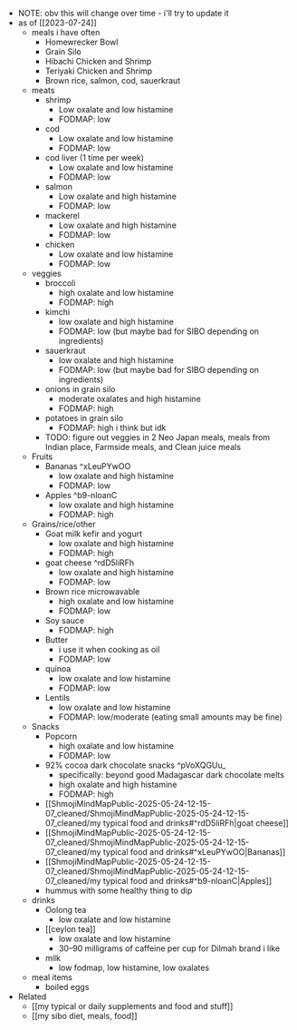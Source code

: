  * NOTE: obv this will change over time - i'll try to update it
  * as of [[2023-07-24]]
    * meals i have often
      * Homewrecker Bowl
      * Grain Silo
      * Hibachi Chicken and Shrimp
      * Teriyaki Chicken and Shrimp
      * Brown rice, salmon, cod, sauerkraut
    * meats
      * shrimp
        * Low oxalate and low histamine
        * FODMAP: low
      * cod
        * Low oxalate and low histamine
        * FODMAP: low
      * cod liver (1 time per week)
        * Low oxalate and low histamine
        * FODMAP: low
      * salmon
        * Low oxalate and high histamine
        * FODMAP: low
      * mackerel
        * Low oxalate and high histamine
        * FODMAP: low
      * chicken
        * Low oxalate and low histamine
        * FODMAP: low
    * veggies
      * broccoli
        * high oxalate and low histamine
        * FODMAP: high
      * kimchi
        * low oxalate and high histamine
        * FODMAP: low (but maybe bad for SIBO depending on ingredients)
      * sauerkraut
        * low oxalate and high histamine
        * FODMAP: low (but maybe bad for SIBO depending on ingredients)
      * onions in grain silo
        * moderate oxalates and high histamine
        * FODMAP: high
      * potatoes in grain silo
        * FODMAP: high i think but idk
      * TODO: figure out veggies in 2 Neo Japan meals, meals from Indian place, Farmside meals, and Clean juice meals
    * Fruits
      * Bananas ^xLeuPYwOO
        * low oxalate and high histamine
        * FODMAP: low
      * Apples ^b9-nloanC
        * low oxalate and high histamine
        * FODMAP: high
    * Grains/rice/other
      * Goat milk kefir and yogurt
        * low oxalate and high histamine
        * FODMAP: high
      * goat cheese ^rdD5liRFh
        * low oxalate and high histamine
        * FODMAP: low
      * Brown rice microwavable
        * high oxalate and low histamine
        * FODMAP: low
      * Soy sauce
        * FODMAP: high
      * Butter
        * i use it when cooking as oil
        * FODMAP: low
      * quinoa
        * low oxalate and low histamine
        * FODMAP: low
      * Lentils
        * low oxalate and low histamine
        * FODMAP: low/moderate (eating small amounts may be fine)
    * Snacks
      * Popcorn
        * high oxalate and low histamine
        * FODMAP: low
      * 92% cocoa dark chocolate snacks ^pVoXQGUu_
        * specifically: beyond good Madagascar dark chocolate melts
        * high oxalate and high histamine
        * FODMAP: high
      * [[ShmojiMindMapPublic-2025-05-24-12-15-07_cleaned/ShmojiMindMapPublic-2025-05-24-12-15-07_cleaned/my typical food and drinks#^rdD5liRFh|goat cheese]]
      * [[ShmojiMindMapPublic-2025-05-24-12-15-07_cleaned/ShmojiMindMapPublic-2025-05-24-12-15-07_cleaned/my typical food and drinks#^xLeuPYwOO|Bananas]]
      * [[ShmojiMindMapPublic-2025-05-24-12-15-07_cleaned/ShmojiMindMapPublic-2025-05-24-12-15-07_cleaned/my typical food and drinks#^b9-nloanC|Apples]]
      * hummus with some healthy thing to dip
    * drinks
      * Oolong tea
        * low oxalate and low histamine
      * [[ceylon tea]]
        * low oxalate and low histamine
        * 30–90 milligrams of caffeine per cup for Dilmah brand i like
      * milk
        * low fodmap, low histamine, low oxalates
    * meal items
      * boiled eggs
  * Related
    * [[my typical or daily supplements and food and stuff]]
    * [[my sibo diet, meals, food]]